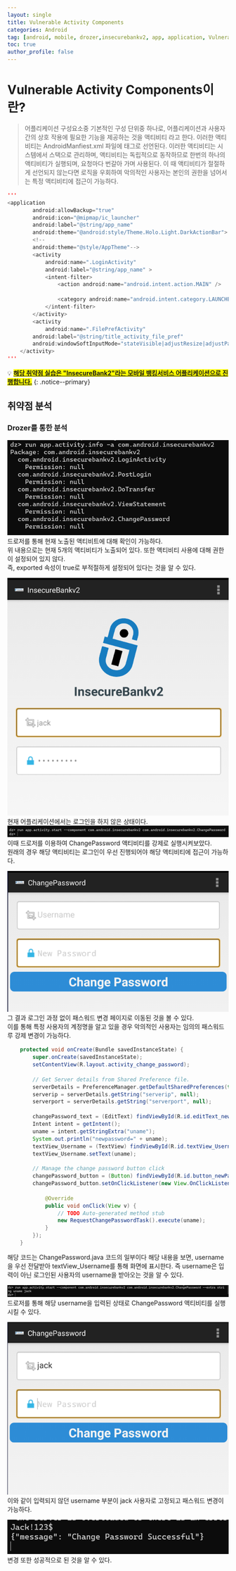 ```yaml
---
layout: single
title: Vulnerable Activity Components
categories: Android
tag: [android, mobile, drozer,insecurebankv2, app, application, Vulnerable Activity Components]
toc: true
author_profile: false
---
```


# Vulnerable Activity Components이란?
> 어플리케이션 구성요소중 기본적인 구성 단위중 하나로, 어플리케이션과 사용자간의 상호 작용에 필요한 기능을 제공하는 것을 액티비티 라고 한다. 이러한 액티비티는 AndroidManfiest.xml 파일에 <activity> 태그로 선언된다. 이러한 액티비티는 시스템에서 스택으로 관리하며, 액티비티는 독립적으로 동작하므로 한번의 하나의 액티비티가 실행되며, 요청마다 번갈아 가며 사용된다. 이 때 액티비티가 절절하게 선언되지 않는다면 로직을 우회하여 악의적인 사용자는 본인의 권한을 넘어서는 특정 액티비티에 접근이 가능하다. 


```java
'''
<application
        android:allowBackup="true"
        android:icon="@mipmap/ic_launcher"
        android:label="@string/app_name"
        android:theme="@android:style/Theme.Holo.Light.DarkActionBar">
        <!--
        android:theme="@style/AppTheme"-->
        <activity
            android:name=".LoginActivity"
            android:label="@string/app_name" >
            <intent-filter>
                <action android:name="android.intent.action.MAIN" />

                <category android:name="android.intent.category.LAUNCHER" />
            </intent-filter>
        </activity>
        <activity
            android:name=".FilePrefActivity"
        android:label="@string/title_activity_file_pref"
        android:windowSoftInputMode="stateVisible|adjustResize|adjustPan">
    </activity>
'''
```

💡 **<u><span style="background-color: yellow; ">해당 취약점 실습은 "InsecureBank2"라는 모바일 뱅킹서비스 어플리케이션으로 진행합니다.</span></u>** 
{: .notice--primary}

## 취약점 분석

### Drozer를 통한 분석

![그림 1-1](/assets/image/vuln/mobile-vuln/adnroid-vuln/Vulnerable%20Activity%20Components/image.png)
<br>
드로저를 통해 현재 노출된 액티비트에 대해 확인이 가능하다.<br>
위 내용으로는 현재 5개의 액티비티가 노출되어 있다. 또한 액티비티 사용에 대해 권한이 설정되어 있지 않다.<br>
즉, exported 속성이 true로 부적절하게 설정되어 있다는 것을 알 수 있다.

![그림 1-2](/assets/image/vuln/mobile-vuln/adnroid-vuln/Vulnerable%20Activity%20Components/image-1.png)
<br>
현재 어플리케이션에서는 로그인을 하지 않은 상태이다.
![그림 1-3](/assets/image/vuln/mobile-vuln/adnroid-vuln/Vulnerable%20Activity%20Components/image-2.png)
<br>
이때 드로저를 이용하여 ChangePassword 액티비티를 강제로 실행시켜보았다.<br>
원래의 경우 해당 액티비티는 로그인이 우선 진행되어야 해당 액티비티에 접근이 가능하다.

![그림 1-4](/assets/image/vuln/mobile-vuln/adnroid-vuln/Vulnerable%20Activity%20Components/image-3.png)
<br>
그 결과 로그인 과정 없이 패스워드 변경 페이지로 이동된 것을 볼 수 있다.<br>
이를 통해 특정 사용자의 계정명을 알고 있을 경우 악의적인 사용자는 임의의 패스워드루 강제 변경이 가능하다.

```java
	protected void onCreate(Bundle savedInstanceState) {
		super.onCreate(savedInstanceState);
		setContentView(R.layout.activity_change_password);

        // Get Server details from Shared Preference file.
		serverDetails = PreferenceManager.getDefaultSharedPreferences(this);
		serverip = serverDetails.getString("serverip", null);
		serverport = serverDetails.getString("serverport", null);

		changePassword_text = (EditText) findViewById(R.id.editText_newPassword);
		Intent intent = getIntent();
		uname = intent.getStringExtra("uname");
		System.out.println("newpassword=" + uname);
		textView_Username = (TextView) findViewById(R.id.textView_Username);
		textView_Username.setText(uname);

        // Manage the change password button click
		changePassword_button = (Button) findViewById(R.id.button_newPasswordSubmit);
		changePassword_button.setOnClickListener(new View.OnClickListener() {

			@Override
			public void onClick(View v) {
				// TODO Auto-generated method stub
				new RequestChangePasswordTask().execute(uname);
			}
		});
	}
```

해당 코드는 ChangePassword.java 코드의 일부이다 해당 내용을 보면, username을 우선 전달받아 textView_Username를 통해 화면에 표시한다. 즉 username은 입력이 아닌 로그인된 사용자의 username을 받아오는 것을 알 수 있다.

![그림 1-5](/assets/image/vuln/mobile-vuln/adnroid-vuln/Vulnerable%20Activity%20Components/image-4.png)
<br>
드로저를 통해 해당 username을 입력된 상태로 ChangePassword 액티비티를 실행시킬 수 있다.

![그림 1-6](/assets/image/vuln/mobile-vuln/adnroid-vuln/Vulnerable%20Activity%20Components/image-5.png)
<br>
이와 같이 입력되지 않던 username 부분이 jack 사용자로 고정되고 패스워드 변경이 가능하다.

![그림 1-7](/assets/image/vuln/mobile-vuln/adnroid-vuln/Vulnerable%20Activity%20Components/image-6.png)
<br>
변경 또한 성공적으로 된 것을 알 수 있다.